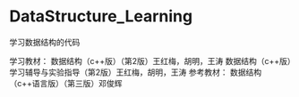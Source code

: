 # DataStructure_Learning
学习数据结构的代码

学习教材：
数据结构（c++版）（第2版）王红梅，胡明，王涛
数据结构（c++版）学习辅导与实验指导（第2版）王红梅，胡明，王涛
参考教材：
数据结构（c++语言版）（第三版）邓俊辉
